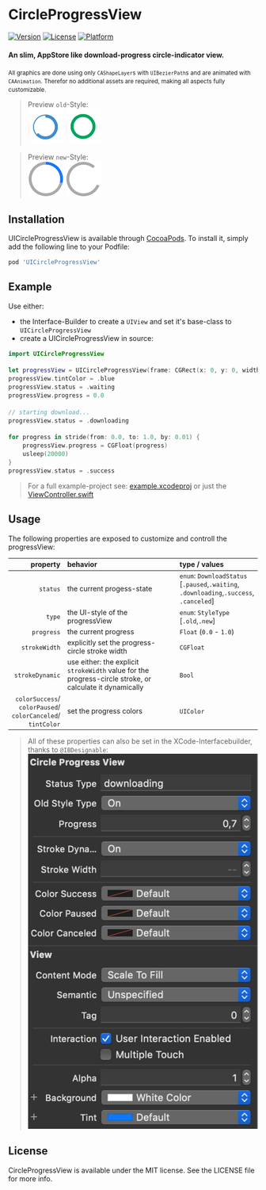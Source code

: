# CircleProgressView

[![Version](https://img.shields.io/cocoapods/v/UICircleProgressView.svg?style=flat)](https://cocoapods.org/pods/UICircleProgressView)
[![License](https://img.shields.io/cocoapods/l/UICircleProgressView.svg?style=flat)](https://cocoapods.org/pods/UICircleProgressView)
[![Platform](https://img.shields.io/cocoapods/p/UICircleProgressView.svg?style=flat)](https://cocoapods.org/pods/UICircleProgressView)

#### An slim, AppStore like download-progress circle-indicator view.
<small>All graphics are done using only `CAShapeLayer`s with `UIBezierPath`s and are animated with `CAAnimation`. Therefor no additional assets are required, making all aspects fully customizable.</small>

> Preview `old`-Style: <br>
> ![](./images/old/downloading.png) ![](./images/old/success.png)

> Preview `new`-Style: <br>
> ![](./images/new/downloading.png) ![](./images/new/waiting.png)

## Installation

UICircleProgressView is available through [CocoaPods](https://cocoapods.org/pods/UICircleProgressView). To install
it, simply add the following line to your Podfile:

```ruby
pod 'UICircleProgressView'
```

## Example

Use either:

- the Interface-Builder to create a `UIView` and set it's base-class to `UICircleProgressView`
- create a UICircleProgressView in source:

```swift
import UICircleProgressView

let progressView = UICircleProgressView(frame: CGRect(x: 0, y: 0, width: 24, height: 24))
progressView.tintColor = .blue
progressView.status = .waiting
progressView.progress = 0.0

// starting download...
progressView.status = .downloading

for progress in stride(from: 0.0, to: 1.0, by: 0.01) {
    progressView.progress = CGFloat(progress)
    usleep(20000)
}
progressView.status = .success
```

> For a full example-project see: [example.xcodeproj](./example.xcodeproj) or just the [ViewController.swift](./example/ViewController.swift)

## Usage

The following properties are exposed to customize and controll the progressView:

| property | behavior | type / values |
|--:|:--|:--|
| `status` | the current progess-state | `enum`: `DownloadStatus`<br>\[`.paused`,`.waiting`,<br>`.downloading`,`.success`,<br>`.canceled`\] |
| `type` | the UI-style of the progressView | `enum`: `StyleType`<br>\[`.old`,`.new`\] |
| `progress` | the current progress | `Float` (`0.0` - `1.0`) |
| `strokeWidth` | explicitly set the progress-circle stroke width | `CGFloat` |
| `strokeDynamic` | use either: the explicit `strokeWidth` value for the progress-circle stroke, or calculate it dynamically | `Bool` |
| `colorSuccess`/<br>`colorPaused`/<br>`colorCanceled`/<br>`tintColor` | set the progress colors | `UIColor` |

> All of these properties can also be set in the XCode-Interfacebuilder, thanks to `@IBDesignable`:
> ![](./images/Xcode_IB.png)

## License

CircleProgressView is available under the MIT license. See the LICENSE file for more info.
